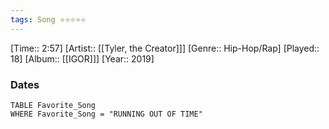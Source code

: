 ```yaml
---
tags: Song ⭐⭐⭐⭐⭐ 
---
```

[Time:: 2:57]
[Artist:: [[Tyler, the Creator]]]
[Genre:: Hip-Hop/Rap]
[Played:: 18]
[Album:: [[IGOR]]]
[Year:: 2019]
### Dates
````dataview
TABLE Favorite_Song
WHERE Favorite_Song = "RUNNING OUT OF TIME"
````